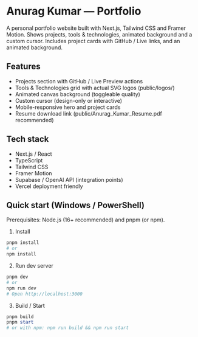 # Anurag Kumar — Portfolio

A personal portfolio website built with Next.js, Tailwind CSS and Framer Motion. Shows projects, tools & technologies, animated background and a custom cursor. Includes project cards with GitHub / Live links, and an animated background.

## Features
- Projects section with GitHub / Live Preview actions
- Tools & Technologies grid with actual SVG logos (public/logos/)
- Animated canvas background (toggleable quality)
- Custom cursor (design-only or interactive)
- Mobile-responsive hero and project cards
- Resume download link (public/Anurag_Kumar_Resume.pdf recommended)

## Tech stack
- Next.js / React
- TypeScript
- Tailwind CSS
- Framer Motion
- Supabase / OpenAI API (integration points)
- Vercel deployment friendly

## Quick start (Windows / PowerShell)
Prerequisites: Node.js (16+ recommended) and pnpm (or npm).

1. Install
```powershell
pnpm install
# or
npm install
```

2. Run dev server
```powershell
pnpm dev
# or
npm run dev
# Open http://localhost:3000
```

3. Build / Start
```powershell
pnpm build
pnpm start
# or with npm: npm run build && npm run start
```
